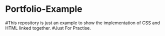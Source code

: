 # Portfolio-Example


#This repository is just an example to show the implementation of CSS and HTML linked together.
#Just For Practise.

